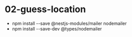 # 02-guess-location


- npm install --save @nestjs-modules/mailer nodemailer
- npm install --save-dev @types/nodemailer
